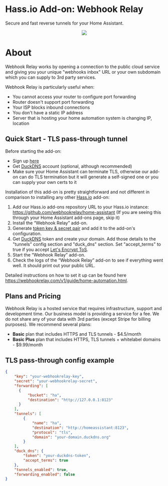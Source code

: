 # Hass.io Add-on: Webhook Relay

Secure and fast reverse tunnels for your Home Assistant.

<p align="center">
    <a href="https://webhookrelay.com/v1/guide/home-automation.html#Home-Assistant" target="_blank"><img src="https://webhookrelay.com/images/hassio-addon.jpeg"></a>
</p>

# About

Webhook Relay works by opening a connection to the public cloud service and giving you your unique "webhooks inbox" URL or your own subdomain which you can supply to 3rd party services.

Webhook Relay is particularly useful when:

* You cannot access your router to configure port forwarding
* Router doesn't support port forwarding
* Your ISP blocks inbound connections
* You don't have a static IP address
* Server that is hosting your home automation system is changing IP, location

## Quick Start - TLS pass-through tunnel

Before starting the add-on:

* Sign up [here](https://my.webhookrelay.com)
* Get [DuckDNS](https://www.duckdns.org/) account (optional, although recommended)
* Make sure your Home Assistant can terminate TLS, otherwise our add-on can do TLS termination but it will generate a self-signed one or you can supply your own certs to it

Installation of this add-on is pretty straightforward and not different in comparison to installing any other [Hass.io](https://hass.io) add-on:

  1. Add our Hass.io add-ons repository URL to your Hass.io instance: https://github.com/webhookrelay/home-assistant (If you are seeing this through your Home Assistant add-ons page, skip it)
  2. Install the “Webhook Relay” add-on.
  3. Generate [token key & secret pair](https://my.webhookrelay.com/tokens) and add it to the add-on's configuration.
  4. Get [DuckDNS](https://www.duckdns.org/) token and create your domain. Add those details to the "tunnels" config section and "duck_dns" section. Set "accept_terms" to true if you accept [Let's Encrypt ToS](https://community.letsencrypt.org/tos).
  6. Start the “Webhook Relay” add-on.  
  7. Check the logs of the “Webhook Relay” add-on to see if everything went well. It should print out your public URL.

Detailed instructions on how to set it up can be found here https://webhookrelay.com/v1/guide/home-automation.html.

## Plans and Pricing

Webhook Relay is a hosted service that requires infrastructure, support and development time. Our business model is providing a service for a fee. We do not share any of your data with 3rd parties (except Stripe for billing purposes). We recommend several plans:

* **Basic** plan that includes HTTPS and TLS tunnels - $4.5/month
* **Basic Plus** plan that includes HTTPS, TLS tunnels + whitelabel domains - $9.99/month

## TLS pass-through config example

```json
{
	"key": "your-webhookrelay-key",
	"secret": "your-webhookrelay-secret",
	"forwarding": [
	  {
		  "bucket": "ha",
		  "destination": "http://127.0.0.1:8123"
	  }
	],
	"tunnels": [
		{
			"name": "ha",
			"destination": "http://homeassistant:8123",
			"protocol": "tls",			
			"domain": "your-domain.duckdns.org"			
		}	
	],
	"duck_dns": {
		"token": "your-duckdns-token",
		"accept_terms": true
	},
	"tunnels_enabled": true,
	"forwarding_enabled": false
}
```